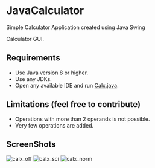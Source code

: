 # JavaCalculator

Simple Calculator Application created using Java Swing

Calculator GUI.


## Requirements

* Use Java version 8 or higher.
* Use any JDKs.
* Open any available IDE and run [Calx.java](CalX.java).


## Limitations (feel free to contribute)

* Operations with more than 2 operands is not possible.
* Very few operations are added.


## ScreenShots

![calx_off](https://user-images.githubusercontent.com/96691996/212496510-1e0dbaa6-ac9d-442f-8e6c-ab1ba714304f.png)
![calx_sci](https://user-images.githubusercontent.com/96691996/212496511-b33f1359-3250-4863-aea0-f9d6b667e038.png)
![calx_norm](https://user-images.githubusercontent.com/96691996/212496513-49ec50e3-0e9f-406f-bd0c-9a0882eecc39.png)
